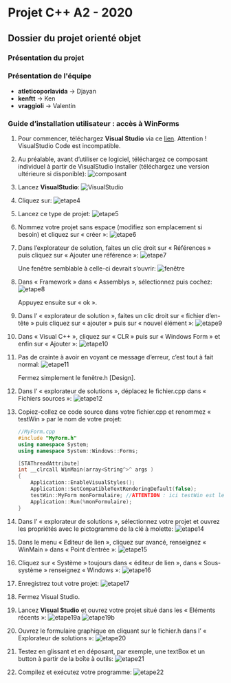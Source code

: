 # Projet C++ A2 - 2020

## Dossier du projet orienté objet

### Présentation du projet

### Présentation de l'équipe
- **atleticoporlavida** -> Djayan
- **kenftt** -> Ken
- **vraggioli** -> Valentin

### Guide d’installation utilisateur : accès à WinForms

1. Pour commencer, téléchargez **Visual Studio** via ce [lien](https://visualstudio.microsoft.com/fr/downloads/). Attention ! VisualStudio Code est incompatible.

2. Au préalable, avant d’utiliser ce logiciel, téléchargez ce composant individuel à partir de VisualStudio Installer (téléchargez une version ultérieure si disponible):
   ![composant](https://zupimages.net/up/20/49/um96.png)

3. Lancez **VisualStudio**:
   ![VisualStudio](https://zupimages.net/up/20/49/mqvg.png)

4. Cliquez sur:
   ![etape4](https://zupimages.net/up/20/49/om0v.png)

5. Lancez ce type de projet:
   ![etape5](https://zupimages.net/up/20/49/u3yl.png)

6. Nommez votre projet sans espace (modifiez son emplacement si besoin) et cliquez sur « créer »:
   ![etape6](https://zupimages.net/up/20/49/ba93.png)

7. Dans l’explorateur de solution, faites un clic droit sur « Références » puis cliquez sur « Ajouter une référence »:
   ![etape7](https://zupimages.net/up/20/49/k8en.png)

   Une fenêtre semblable à celle-ci devrait s’ouvrir:
   ![fenêtre](https://zupimages.net/up/20/49/1r2g.png)

8. Dans « Framework » dans « Assemblys », sélectionnez puis cochez:
   ![etape8](https://zupimages.net/up/20/49/suzj.png)

   Appuyez ensuite sur « ok ».

9. Dans l’ « explorateur de solution », faites un clic droit sur « fichier d’en-tête » puis cliquez sur « ajouter » puis sur « nouvel élément »:
   ![etape9](https://zupimages.net/up/20/49/s5mm.png)

10. Dans « Visual C++ », cliquez sur « CLR » puis sur « Windows Form » et enfin sur « Ajouter »:
    ![etape10](https://zupimages.net/up/20/49/exsy.png)

11. Pas de crainte à avoir en voyant ce message d’erreur, c’est tout à fait normal:
    ![etape11](https://zupimages.net/up/20/49/kap7.png)

    Fermez simplement le fenêtre.h [Design].

12. Dans l’ « explorateur de solutions », déplacez le fichier.cpp dans « Fichiers sources »:
    ![etape12](https://zupimages.net/up/20/49/e0nr.png)

13. Copiez-collez ce code source dans votre fichier.cpp et renommez « testWin » par le nom de votre projet:

    ```cpp
    //MyForm.cpp
    #include "MyForm.h"
    using namespace System;
    using namespace System::Windows::Forms;

    [STAThreadAttribute]
    int __clrcall WinMain(array<String^>^ args )
    {
        Application::EnableVisualStyles();
        Application::SetCompatibleTextRenderingDefault(false);
        testWin::MyForm monFormulaire; //ATTENTION : ici testWin est le nom du projet. Vous devez l’adapter au nom de votre projet
        Application::Run(%monFormulaire);
    }
    ```

14. Dans l’ « explorateur de solutions », sélectionnez votre projet et ouvrez les propriétés avec le pictogramme de la clé à molette:
    ![etape14](https://zupimages.net/up/20/49/erzo.png)

15. Dans le menu « Editeur de lien », cliquez sur avancé, renseignez « WinMain » dans « Point d’entrée »:
    ![etape15](https://zupimages.net/up/20/49/ixlk.png)

16. Cliquez sur « Système » toujours dans « éditeur de lien », dans « Sous-système » renseignez « Windows »:
    ![etape16](https://zupimages.net/up/20/49/mq4o.png)

17. Enregistrez tout votre projet:
    ![etape17](https://zupimages.net/up/20/49/d1lr.png)

18. Fermez Visual Studio.

19. Lancez **Visual Studio** et ouvrez votre projet situé dans les « Eléments récents »:
    ![etape19a](https://zupimages.net/up/20/49/mqvg.png)
    ![etape19b](https://zupimages.net/up/20/49/5lrl.png)

20. Ouvrez le formulaire graphique en cliquant sur le fichier.h dans l’ « Explorateur de solutions »:
    ![etape20](https://zupimages.net/up/20/49/vqhw.png)

21. Testez en glissant et en déposant, par exemple, une textBox et un button à partir de la boîte à outils:
    ![etape21](https://zupimages.net/up/20/49/794p.png)

22. Compilez et exécutez votre programme:
    ![etape22](https://zupimages.net/up/20/49/9fw3.png)
